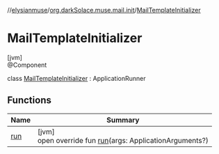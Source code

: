 //[elysianmuse](../../../index.md)/[org.darkSolace.muse.mail.init](../index.md)/[MailTemplateInitializer](index.md)

# MailTemplateInitializer

[jvm]\
@Component

class [MailTemplateInitializer](index.md) : ApplicationRunner

## Functions

| Name | Summary |
|---|---|
| [run](run.md) | [jvm]<br>open override fun [run](run.md)(args: ApplicationArguments?) |
